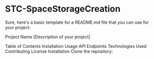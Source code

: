 # STC-SpaceStorageCreation

Sure, here's a basic template for a README.md file that you can use for your project:

Project Name
[Description of your project]

Table of Contents
Installation
Usage
API Endpoints
Technologies Used
Contributing
License
Installation
Clone the repository:
